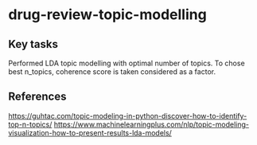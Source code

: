 # drug-review-topic-modelling
## Key tasks
Performed LDA topic modelling with optimal number of topics. To chose best n_topics, coherence score is taken considered as a factor.


## References
https://guhtac.com/topic-modeling-in-python-discover-how-to-identify-top-n-topics/
https://www.machinelearningplus.com/nlp/topic-modeling-visualization-how-to-present-results-lda-models/
